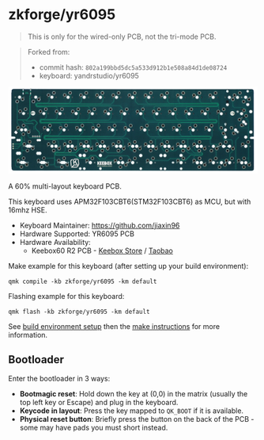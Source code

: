 # zkforge/yr6095

> This is only for the wired-only PCB, not the tri-mode PCB.

> Forked from:
>
> -   commit hash: `802a199bbd5dc5a533d912b1e508a84d1de08724`
> -   keyboard: yandrstudio/yr6095

![pcb](./pcb.jpg)

A 60% multi-layout keyboard PCB.

This keyboard uses APM32F103CBT6(STM32F103CBT6) as MCU, but with 16mhz HSE.

-   Keyboard Maintainer: https://github.com/jiaxin96
-   Hardware Supported: YR6095 PCB
-   Hardware Availability:
    -   Keebox60 R2 PCB - [Keebox Store](https://keebox.store/products/keebox60-r2-pcb) / [Taobao](https://item.taobao.com/item.htm?id=800145163764)

Make example for this keyboard (after setting up your build environment):

    qmk compile -kb zkforge/yr6095 -km default

Flashing example for this keyboard:

    qmk flash -kb zkforge/yr6095 -km default

See [build environment setup](https://docs.qmk.fm/#/getting_started_build_tools) then the [make instructions](https://docs.qmk.fm/#/getting_started_make_guide) for more information.

## Bootloader

Enter the bootloader in 3 ways:

-   **Bootmagic reset**: Hold down the key at (0,0) in the matrix (usually the top left key or Escape) and plug in the keyboard.
-   **Keycode in layout**: Press the key mapped to `QK_BOOT` if it is available.
-   **Physical reset button**: Briefly press the button on the back of the PCB - some may have pads you must short instead.

